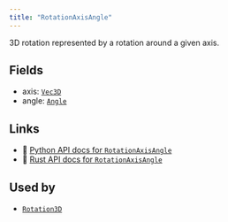 ```yaml
---
title: "RotationAxisAngle"
---
```


3D rotation represented by a rotation around a given axis.

## Fields

* axis: [`Vec3D`](../datatypes/vec3d.md)
* angle: [`Angle`](../datatypes/angle.md)

## Links
 * 🐍 [Python API docs for `RotationAxisAngle`](https://ref.rerun.io/docs/python/nightly/package/rerun/datatypes/rotation_axis_angle/)
 * 🦀 [Rust API docs for `RotationAxisAngle`](https://docs.rs/rerun/0.9.0-alpha.10/rerun/datatypes/struct.RotationAxisAngle.html)


## Used by

* [`Rotation3D`](../datatypes/rotation3d.md)
